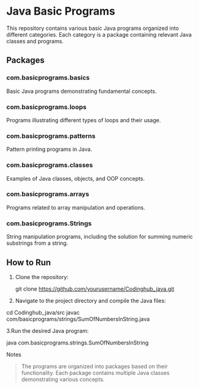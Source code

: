 # Java Basic Programs

This repository contains various basic Java programs organized into different categories. Each category is a package containing relevant Java classes and programs.

## Packages

### com.basicprograms.basics
Basic Java programs demonstrating fundamental concepts.

### com.basicprograms.loops
Programs illustrating different types of loops and their usage.

### com.basicprograms.patterns
Pattern printing programs in Java.

### com.basicprograms.classes
Examples of Java classes, objects, and OOP concepts.

### com.basicprograms.arrays
Programs related to array manipulation and operations.

### com.basicprograms.Strings
String manipulation programs, including the solution for summing numeric substrings from a string.

## How to Run

1. Clone the repository:
  
   git clone https://github.com/yourusername/Codinghub_java.git

2. Navigate to the project directory and compile the Java files:

cd Codinghub_java/src
javac com/basicprograms/strings/SumOfNumbersInString.java

3.Run the desired Java program:

java com.basicprograms.strings.SumOfNumbersInString

Notes 

>The programs are organized into packages based on their functionality.
>Each package contains multiple Java classes demonstrating various concepts.
